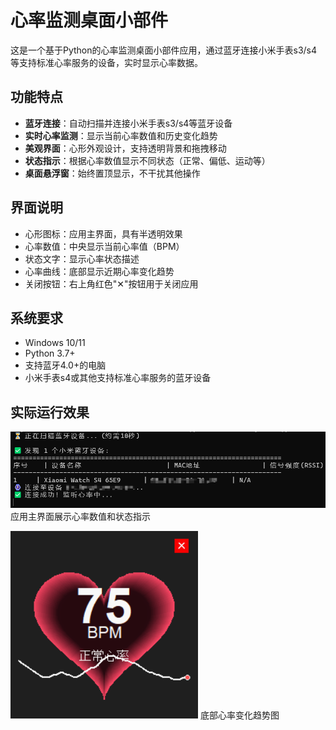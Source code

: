 # 心率监测桌面小部件

这是一个基于Python的心率监测桌面小部件应用，通过蓝牙连接小米手表s3/s4等支持标准心率服务的设备，实时显示心率数据。

## 功能特点

- **蓝牙连接**：自动扫描并连接小米手表s3/s4等蓝牙设备
- **实时心率监测**：显示当前心率数值和历史变化趋势
- **美观界面**：心形外观设计，支持透明背景和拖拽移动
- **状态指示**：根据心率数值显示不同状态（正常、偏低、运动等）
- **桌面悬浮窗**：始终置顶显示，不干扰其他操作

## 界面说明

- 心形图标：应用主界面，具有半透明效果
- 心率数值：中央显示当前心率值（BPM）
- 状态文字：显示心率状态描述
- 心率曲线：底部显示近期心率变化趋势
- 关闭按钮：右上角红色"✕"按钮用于关闭应用

## 系统要求

- Windows 10/11
- Python 3.7+
- 支持蓝牙4.0+的电脑
- 小米手表s4或其他支持标准心率服务的蓝牙设备

## 实际运行效果

![心率监测小部件运行界面](image/image-1.png)
应用主界面展示心率数值和状态指示

![心率曲线显示效果](image/image.png)
底部心率变化趋势图

